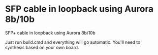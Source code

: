 # SFP cable in loopback using Aurora 8b/10b
 SFP+ cable in loopback using Aurora 8b/10b


Just run build.cmd and everything will go automatic. You'll need to synthesis based on your own board.
